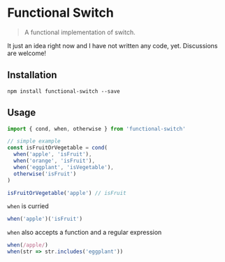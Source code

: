 # Functional Switch

> A functional implementation of switch.

It just an idea right now and I have not written any code, yet. Discussions are welcome!

## Installation

`npm install functional-switch --save`

## Usage

```js
import { cond, when, otherwise } from 'functional-switch'

// simple example
const isFruitOrVegetable = cond(
  when('apple', 'isFruit'),
  when('orange', 'isFruit'),
  when('eggplant', 'isVegetable'),
  otherwise('isFruit')
)

isFruitOrVegetable('apple') // isFruit
```

`when` is curried

```js
when('apple')('isFruit')
```

`when` also accepts a function and a regular expression

```js
when(/apple/)
when(str => str.includes('eggplant'))
```
